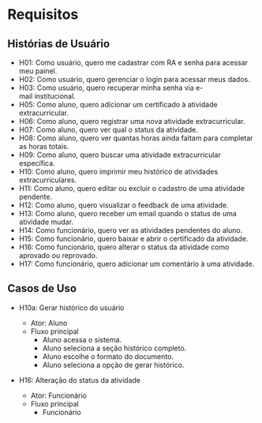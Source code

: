 # Requisitos
## Histórias de Usuário
* H01: Como usuário, quero me cadastrar com RA e senha para acessar meu painel.
* H02: Como usuário, quero gerenciar o login para acessar meus dados.
* H03: Como usuário, quero recuperar minha senha via e-mail institucional.
* H05: Como aluno, quero adicionar um certificado à atividade extracurricular. 
* H06: Como aluno, quero registrar uma nova atividade extracurricular.
* H07: Como aluno, quero ver qual o status da atividade.
* H08: Como aluno, quero ver quantas horas ainda faltam para completar as horas totais.
* H09: Como aluno, quero buscar uma atividade extracurricular específica.
* H10: Como aluno, quero imprimir meu histórico de atividades extracurriculares.
* H11: Como aluno, quero editar ou excluir o cadastro de uma atividade pendente.
* H12: Como aluno, quero visualizar o feedback de uma atividade.
* H13: Como aluno, quero receber um email quando o status de uma atividade mudar.
* H14: Como funcionário, quero ver as atividades pendentes do aluno.
* H15: Como funcionário, quero baixar e abrir o certificado da atividade.
* H16: Como funcionário, quero alterar o status da atividade como aprovado ou reprovado.
* H17: Como funcionário, quero adicionar um comentário à uma atividade.

## Casos de Uso
* H10a:  Gerar histórico do usuário
  * Ator: Aluno
  * Fluxo principal
    * Aluno acessa o sistema.
    * Aluno seleciona a seção histórico completo.
    * Aluno escolhe o formato do documento.
    * Aluno seleciona a opção de gerar histórico.
 
* H16: Alteração do status da atividade
  * Ator: Funcionário
  * Fluxo principal
    * Funcionário
